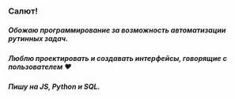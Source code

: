 ### Салют!

##### Обожаю программирование за возможность автоматизации рутинных задач.

##### Люблю проектировать и создавать интерфейсы, говорящие с пользователем ♥

##### Пишу на JS, Python и SQL.
